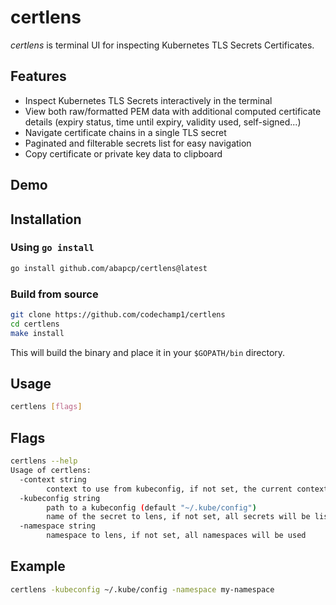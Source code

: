 # certlens
*certlens* is terminal UI for inspecting Kubernetes TLS Secrets Certificates.

## Features
- Inspect Kubernetes TLS Secrets interactively in the terminal
- View both raw/formatted PEM data with additional computed certificate details (expiry status, time until expiry, validity used, self-signed...)
- Navigate certificate chains in a single TLS secret
- Paginated and filterable secrets list for easy navigation
- Copy certificate or private key data to clipboard 

## Demo


## Installation
### Using `go install`
```bash
go install github.com/abapcp/certlens@latest
```
### Build from source
```bash
git clone https://github.com/codechamp1/certlens
cd certlens
make install
```
This will build the binary and place it in your `$GOPATH/bin` directory.

## Usage
```bash
certlens [flags]
```

## Flags
```bash
certlens --help
Usage of certlens:
  -context string
        context to use from kubeconfig, if not set, the current context will be used
  -kubeconfig string
        path to a kubeconfig (default "~/.kube/config")
        name of the secret to lens, if not set, all secrets will be listed
  -namespace string
        namespace to lens, if not set, all namespaces will be used
```

## Example
```bash
certlens -kubeconfig ~/.kube/config -namespace my-namespace
```


